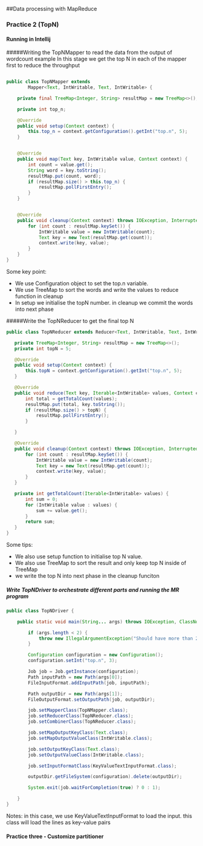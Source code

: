 ##Data processing with MapReduce

### Practice 2 (TopN)

#### Running in Intellij

#####Writing the TopNMapper to read the data from the output of wordcount example
In this stage we get the top N in each of the mapper first to reduce the throughput 
```java

public class TopNMapper extends
        Mapper<Text, IntWritable, Text, IntWritable> {

    private final TreeMap<Integer, String> resultMap = new TreeMap<>();

    private int top_n;

    @Override
    public void setup(Context context) {
        this.top_n = context.getConfiguration().getInt("top.n", 5);
    }


    @Override
    public void map(Text key, IntWritable value, Context context) {
        int count = value.get();
        String word = key.toString();
        resultMap.put(count, word);
        if (resultMap.size() > this.top_n) {
            resultMap.pollFirstEntry();
        }
    }


    @Override
    public void cleanup(Context context) throws IOException, InterruptedException {
        for (int count : resultMap.keySet()) {
            IntWritable value = new IntWritable(count);
            Text key = new Text(resultMap.get(count));
            context.write(key, value);
        }
    }
}
```
Some key point:
- We use Configuration object to set the top.n variable.
- We use TreeMap to sort the words and write the values to reduce function in cleanup
- In setup we initialise the topN number. in cleanup we commit the words into next phase
 
 
 #####Write the TopNReducer to get the final top N
 
 ```java
public class TopNReducer extends Reducer<Text, IntWritable, Text, IntWritable> {

    private TreeMap<Integer, String> resultMap = new TreeMap<>();
    private int topN = 5;

    @Override
    public void setup(Context context) {
        this.topN = context.getConfiguration().getInt("top.n", 5);
    }

    @Override
    public void reduce(Text key, Iterable<IntWritable> values, Context context) {
        int total = getTotalCount(values);
        resultMap.put(total, key.toString());
        if (resultMap.size() > topN) {
            resultMap.pollFirstEntry();
        }

    }

    @Override
    public void cleanup(Context context) throws IOException, InterruptedException {
        for (int count : resultMap.keySet()) {
            IntWritable value = new IntWritable(count);
            Text key = new Text(resultMap.get(count));
            context.write(key, value);
        }
    }

    private int getTotalCount(Iterable<IntWritable> values) {
        int sum = 0;
        for (IntWritable value : values) {
            sum += value.get();
        }
        return sum;
    }
}

```

Some tips:

-  We also use setup function to initialise top N value.
-  We also use TreeMap to sort the result and only keep top N inside of TreeMap
-  we write the top N into next phase in the cleanup funciton


##### Write TopNDriver to orchestrate different parts and running the MR program

```java
public class TopNDriver {

    public static void main(String... args) throws IOException, ClassNotFoundException, InterruptedException {

        if (args.length < 2) {
            throw new IllegalArgumentException("Should have more than 2 arguments");
        }

        Configuration configuration = new Configuration();
        configuration.setInt("top.n", 3);

        Job job = Job.getInstance(configuration);
        Path inputPath = new Path(args[0]);
        FileInputFormat.addInputPath(job, inputPath);

        Path outputDir = new Path(args[1]);
        FileOutputFormat.setOutputPath(job, outputDir);

        job.setMapperClass(TopNMapper.class);
        job.setReducerClass(TopNReducer.class);
        job.setCombinerClass(TopNReducer.class);

        job.setMapOutputKeyClass(Text.class);
        job.setMapOutputValueClass(IntWritable.class);

        job.setOutputKeyClass(Text.class);
        job.setOutputValueClass(IntWritable.class);

        job.setInputFormatClass(KeyValueTextInputFormat.class);

        outputDir.getFileSystem(configuration).delete(outputDir);

        System.exit(job.waitForCompletion(true) ? 0 : 1);

    }
}
```

Notes: in this case, we use KeyValueTextInputFormat to load the input. this class will load the lines as key-value pairs


#### Practice three - Customize partitioner



